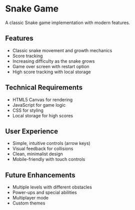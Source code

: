 # Snake Game

A classic Snake game implementation with modern features.

## Features
- Classic snake movement and growth mechanics
- Score tracking
- Increasing difficulty as the snake grows
- Game over screen with restart option
- High score tracking with local storage

## Technical Requirements
- HTML5 Canvas for rendering
- JavaScript for game logic
- CSS for styling
- Local storage for high scores

## User Experience
- Simple, intuitive controls (arrow keys)
- Visual feedback for collisions
- Clean, minimalist design
- Mobile-friendly with touch controls

## Future Enhancements
- Multiple levels with different obstacles
- Power-ups and special abilities
- Multiplayer mode
- Custom themes 